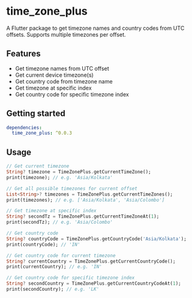 # time_zone_plus

A Flutter package to get timezone names and country codes from UTC offsets. Supports multiple timezones per offset.

## Features

* Get timezone names from UTC offset
* Get current device timezone(s)
* Get country code from timezone name
* Get timezone at specific index
* Get country code for specific timezone index

## Getting started

```yaml
dependencies:
  time_zone_plus: ^0.0.3
```

## Usage

```dart
// Get current timezone
String? timezone = TimeZonePlus.getCurrentTimeZone();
print(timezone); // e.g. 'Asia/Kolkata'

// Get all possible timezones for current offset
List<String>? timezones = TimeZonePlus.getCurrentTimeZones();
print(timezones); // e.g. ['Asia/Kolkata', 'Asia/Colombo']

// Get timezone at specific index
String? secondTz = TimeZonePlus.getCurrentTimeZoneAt(1);
print(secondTz); // e.g. 'Asia/Colombo'

// Get country code
String? countryCode = TimeZonePlus.getCountryCode('Asia/Kolkata');
print(countryCode); // 'IN'

// Get country code for current timezone
String? currentCountry = TimeZonePlus.getCurrentCountryCode();
print(currentCountry); // e.g. 'IN'

// Get country code for specific timezone index
String? secondCountry = TimeZonePlus.getCurrentCountryCodeAt(1);
print(secondCountry); // e.g. 'LK'
```